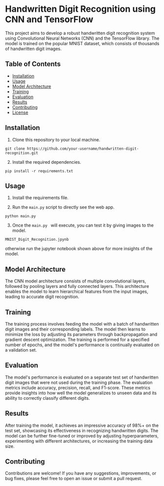 # Handwritten Digit Recognition using CNN and TensorFlow

This project aims to develop a robust handwritten digit recognition system using Convolutional Neural Networks (CNN) and the TensorFlow library. The model is trained on the popular MNIST dataset, which consists of thousands of handwritten digit images.

## Table of Contents
- [Installation](#installation)
- [Usage](#usage)
- [Model Architecture](#model-architecture)
- [Training](#training)
- [Evaluation](#evaluation)
- [Results](#results)
- [Contributing](#contributing)
- [License](#license)

## Installation

1. Clone this repository to your local machine.
```
git clone https://github.com/your-username/handwritten-digit-recognition.git
```
2. Install the required dependencies.
```
pip install -r requirements.txt
```

## Usage

1. Install the requirements file.

2. Run the `main.py` script to directly see the web app.
```
python main.py
```

3. Once the `main.py ` will execute, you can test it by giving images to the model.
```
MNIST_Digit_Recognition.jpynb
```
otherwise run the jupyter notebook shown above for more insights of the model.

## Model Architecture

The CNN model architecture consists of multiple convolutional layers, followed by pooling layers and fully connected layers. This architecture enables the model to learn hierarchical features from the input images, leading to accurate digit recognition.

## Training

The training process involves feeding the model with a batch of handwritten digit images and their corresponding labels. The model then learns to minimize the loss by adjusting its parameters through backpropagation and gradient descent optimization. The training is performed for a specified number of epochs, and the model's performance is continually evaluated on a validation set.

## Evaluation

The model's performance is evaluated on a separate test set of handwritten digit images that were not used during the training phase. The evaluation metrics include accuracy, precision, recall, and F1-score. These metrics provide insights into how well the model generalizes to unseen data and its ability to correctly classify different digits.

## Results

After training the model, it achieves an impressive accuracy of 98%+ on the test set, showcasing its effectiveness in recognizing handwritten digits. The model can be further fine-tuned or improved by adjusting hyperparameters, experimenting with different architectures, or increasing the training data size.

## Contributing

Contributions are welcome! If you have any suggestions, improvements, or bug fixes, please feel free to open an issue or submit a pull request.

